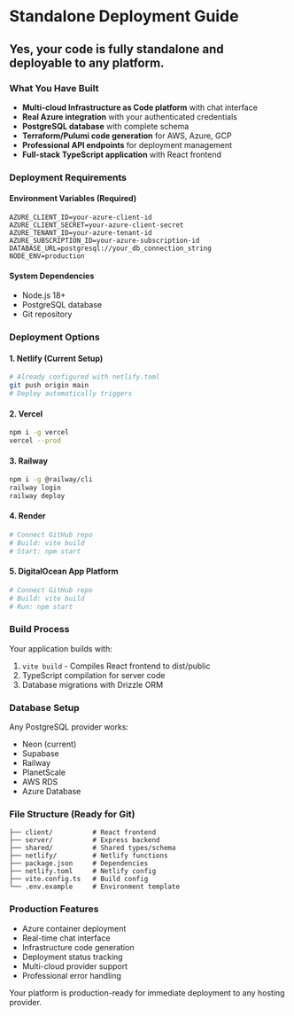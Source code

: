 # Standalone Deployment Guide

## Yes, your code is fully standalone and deployable to any platform.

### What You Have Built
- **Multi-cloud Infrastructure as Code platform** with chat interface
- **Real Azure integration** with your authenticated credentials
- **PostgreSQL database** with complete schema
- **Terraform/Pulumi code generation** for AWS, Azure, GCP
- **Professional API endpoints** for deployment management
- **Full-stack TypeScript application** with React frontend

### Deployment Requirements

#### Environment Variables (Required)
```
AZURE_CLIENT_ID=your-azure-client-id
AZURE_CLIENT_SECRET=your-azure-client-secret
AZURE_TENANT_ID=your-azure-tenant-id
AZURE_SUBSCRIPTION_ID=your-azure-subscription-id
DATABASE_URL=postgresql://your_db_connection_string
NODE_ENV=production
```

#### System Dependencies
- Node.js 18+
- PostgreSQL database
- Git repository

### Deployment Options

#### 1. Netlify (Current Setup)
```bash
# Already configured with netlify.toml
git push origin main
# Deploy automatically triggers
```

#### 2. Vercel
```bash
npm i -g vercel
vercel --prod
```

#### 3. Railway
```bash
npm i -g @railway/cli
railway login
railway deploy
```

#### 4. Render
```bash
# Connect GitHub repo
# Build: vite build
# Start: npm start
```

#### 5. DigitalOcean App Platform
```bash
# Connect GitHub repo
# Build: vite build
# Run: npm start
```

### Build Process
Your application builds with:
1. `vite build` - Compiles React frontend to dist/public
2. TypeScript compilation for server code
3. Database migrations with Drizzle ORM

### Database Setup
Any PostgreSQL provider works:
- Neon (current)
- Supabase
- Railway
- PlanetScale
- AWS RDS
- Azure Database

### File Structure (Ready for Git)
```
├── client/          # React frontend
├── server/          # Express backend
├── shared/          # Shared types/schema
├── netlify/         # Netlify functions
├── package.json     # Dependencies
├── netlify.toml     # Netlify config
├── vite.config.ts   # Build config
└── .env.example     # Environment template
```

### Production Features
- Azure container deployment
- Real-time chat interface
- Infrastructure code generation
- Deployment status tracking
- Multi-cloud provider support
- Professional error handling

Your platform is production-ready for immediate deployment to any hosting provider.
